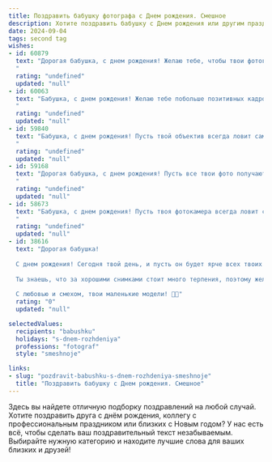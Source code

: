 ```yaml
---
title: Поздравить бабушку фотографа c Днем рождения. Смешное
description: Хотите поздравить бабушку c Днем рождения или другим праздником? Наш ИИ создаст незабываемое поздравление, а вы обязательно выделитесь среди других.  
date: 2024-09-04
tags: second tag
wishes:
- id: 60879
  text: "Дорогая бабушка, с днем рождения! Желаю тебе, чтобы твои фотографии всегда получались яркими и запоминающимися, как твои снимки, а жизнь была полна радостных моментов, которые ты с удовольствием запечатлеешь в памяти! 😉
  "
  rating: "undefined"
  updated: "null"
- id: 60063
  text: "Бабушка, с днем рождения! Желаю тебе побольше позитивных кадров, ярких эмоций и чтобы твоя фотокамера всегда была заряжена на 100% — на случай, если вдруг запечатлеть нужно будет не только внуков, но и очередную порцию тортика! 😄🎂
  "
  rating: "undefined"
  updated: "null"
- id: 59840
  text: "Бабушка, с днем рождения! Пусть твой объектив всегда ловит самые яркие моменты жизни, а фотоаппарат никогда не разряжается, как и твое чувство юмора!
  "
  rating: "undefined"
  updated: "null"
- id: 59168
  text: "Дорогая бабушка, с днем рождения! Пусть все твои фото получаются такими же яркими и запоминающимися, как ты сама! И пусть в твоей жизни будет столько же кадров счастья, сколько ты сделала за свою карьеру фотографа!
  "
  rating: "undefined"
  updated: "null"
- id: 58673
  text: "Бабушка, с днем рождения! Пусть твоя фотокамера всегда ловит самые яркие моменты жизни, а объектив видит только красоту!  И пусть твой фотоальбом будет полон не только снимками, но и добрыми воспоминаниями! 😉
  "
  rating: "undefined"
  updated: "null"
- id: 38616
  text: "Дорогая бабушка!
  
  С днем рождения! Сегодня твой день, и пусть он будет ярче всех твоих лучших кадров! Пусть жизнь улыбается тебе так же, как ты улыбаешься на своих фотографиях, а каждый миг будет запечатлен с идеальным фокусом счастья!
  
  Ты знаешь, что за хорошими снимками стоит много терпения, поэтому желаем тебе терпения на каждую бабушкину \"фотосессию\", когда внучата будут позировать! Пусть каждый новый год будет как фильтр — наполняй его яркими цветами, а ненужные моменты вырезай, как лишние детали на снимках!
  
  С любовью и смехом, твои маленькие модели! 📸🎉"
  rating: "0"
  updated: "null"

selectedValues:
  recipients: "babushku"
  holidays: "s-dnem-rozhdeniya"
  professions: "fotograf"
  style: "smeshnoje"

links:
- slug: "pozdravit-babushku-s-dnem-rozhdeniya-smeshnoje"
  title: "Поздравить бабушку c Днем рождения. Смешное"
---
```


Здесь вы найдете отличную подборку поздравлений на любой случай. 
Хотите поздравить друга с днём рождения, коллегу с профессиональным праздником или близких с Новым годом? У нас есть всё, чтобы сделать ваш поздравительный текст незабываемым. Выбирайте нужную категорию и находите лучшие слова для ваших близких и друзей!
